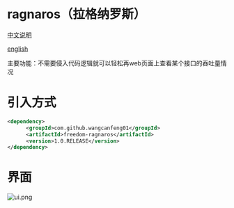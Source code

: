# ragnaros（拉格纳罗斯）
[中文说明](https://github.com/wangcanfeng01/ragnaros/blob/master/%E4%B8%AD%E6%96%87%E8%AF%B4%E6%98%8E.md)

[english](https://github.com/wangcanfeng01/ragnaros/blob/master/english_explain.md)

主要功能：不需要侵入代码逻辑就可以轻松再web页面上查看某个接口的吞吐量情况
# 引入方式
``` xml
<dependency>
      <groupId>com.github.wangcanfeng01</groupId>
      <artifactId>freedom-ragnaros</artifactId>
      <version>1.0.RELEASE</version>
</dependency>
```
# 界面

![ui.png](https://upload-images.jianshu.io/upload_images/8350955-1bffb2321fab1efb.png?imageMogr2/auto-orient/strip%7CimageView2/2/w/1240)
